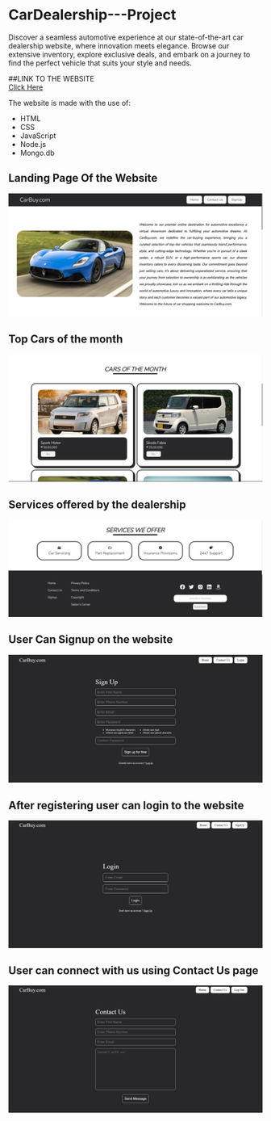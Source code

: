 # CarDealership---Project
Discover a seamless automotive experience at our state-of-the-art car dealership website, where innovation meets elegance. Browse our extensive inventory, explore exclusive deals, and embark on a journey to find the perfect vehicle that suits your style and needs.

##LINK TO THE WEBSITE<br/>
[Click Here](https://carbuy.netlify.app/)


The website is made with the use of:
- HTML
- CSS
- JavaScript
- Node.js
- Mongo.db

## Landing Page Of the Website

![Alt text](repoimage/homeabout.png)

## Top Cars of the month
![Alt text](repoimage/hometop.png)

## Services offered by the dealership

![Alt text](repoimage/services.png)

## User Can Signup on the website

![Alt text](repoimage/signup.png)


## After registering user can login to the website

![Alt text](repoimage/login.png)

## User can connect with us using Contact Us page

![Alt text](repoimage/contactus.png)



